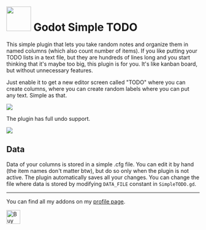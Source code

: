 # <img src="https://github.com/KoBeWi/Godot-Simple-TODO/blob/master/Media/Icon.png" width="64" height="64"> Godot Simple TODO

This simple plugin that lets you take random notes and organize them in named columns (which also count number of items). If you like putting your TODO lists in a text file, but they are hundreds of lines long and you start thinking that it's maybe too big, this plugin is for you. It's like kanban board, but without unnecessary features.

Just enable it to get a new editor screen called "TODO" where you can create columns, where you can create random labels where you can put any text. Simple as that.

![](https://github.com/KoBeWi/Godot-Simple-TODO/blob/master/Media/ReadmeShowcase.gif)

The plugin has full undo support.

![](https://github.com/KoBeWi/Godot-Simple-TODO/blob/master/Media/ReadmeUndo.gif)

## Data

Data of your columns is stored in a simple .cfg file. You can edit it by hand (the item names don't matter btw), but do so only when the plugin is not active. The plugin automatically saves all your changes. You can change the file where data is stored by modifying `DATA_FILE` constant in `SimpleTODO.gd`.

___
You can find all my addons on my [profile page](https://github.com/KoBeWi).

<a href='https://ko-fi.com/W7W7AD4W4' target='_blank'><img height='36' style='border:0px;height:36px;' src='https://cdn.ko-fi.com/cdn/kofi1.png?v=3' border='0' alt='Buy Me a Coffee at ko-fi.com' /></a>
